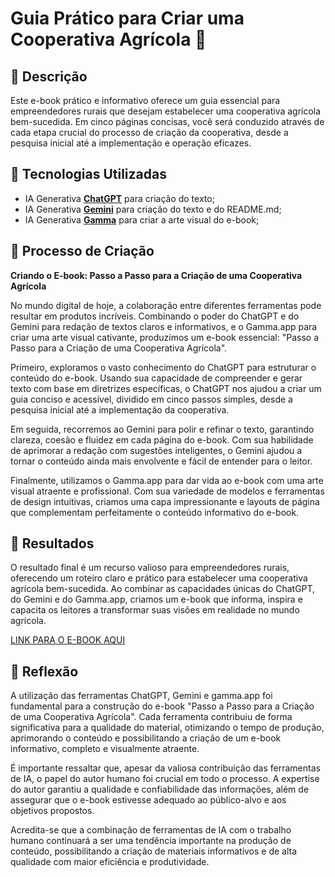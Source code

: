 # Guia Prático para Criar uma Cooperativa Agrícola 🌌

## 📒 Descrição
Este e-book prático e informativo oferece um guia essencial para empreendedores rurais que desejam estabelecer uma cooperativa agrícola bem-sucedida. Em cinco páginas concisas, você será conduzido através de cada etapa crucial do processo de criação da cooperativa, desde a pesquisa inicial até a implementação e operação eficazes.

## 🤖 Tecnologias Utilizadas
- IA Generativa **[ChatGPT](https://chat.openai.com)** para criação do texto;
- IA Generativa **[Gemini](https://gemini.google.com)** para criação do texto e do README.md;
- IA Generativa **[Gamma](https://gamma.app)** para criar a arte visual do e-book;

## 🧐 Processo de Criação
**Criando o E-book: Passo a Passo para a Criação de uma Cooperativa Agrícola**

No mundo digital de hoje, a colaboração entre diferentes ferramentas pode resultar em produtos incríveis. Combinando o poder do ChatGPT e do Gemini para redação de textos claros e informativos, e o Gamma.app para criar uma arte visual cativante, produzimos um e-book essencial: "Passo a Passo para a Criação de uma Cooperativa Agrícola".

Primeiro, exploramos o vasto conhecimento do ChatGPT para estruturar o conteúdo do e-book. Usando sua capacidade de compreender e gerar texto com base em diretrizes específicas, o ChatGPT nos ajudou a criar um guia conciso e acessível, dividido em cinco passos simples, desde a pesquisa inicial até a implementação da cooperativa.

Em seguida, recorremos ao Gemini para polir e refinar o texto, garantindo clareza, coesão e fluidez em cada página do e-book. Com sua habilidade de aprimorar a redação com sugestões inteligentes, o Gemini ajudou a tornar o conteúdo ainda mais envolvente e fácil de entender para o leitor.

Finalmente, utilizamos o Gamma.app para dar vida ao e-book com uma arte visual atraente e profissional. Com sua variedade de modelos e ferramentas de design intuitivas, criamos uma capa impressionante e layouts de página que complementam perfeitamente o conteúdo informativo do e-book.

## 🚀 Resultados
O resultado final é um recurso valioso para empreendedores rurais, oferecendo um roteiro claro e prático para estabelecer uma cooperativa agrícola bem-sucedida. Ao combinar as capacidades únicas do ChatGPT, do Gemini e do Gamma.app, criamos um e-book que informa, inspira e capacita os leitores a transformar suas visões em realidade no mundo agrícola.

[LINK PARA O E-BOOK AQUI](https://gamma.app/docs/Guia-Pratico-para-Criar-uma-Cooperativa-Agricola-t1dz4ct2k6sfocc)

## 💭 Reflexão
A utilização das ferramentas ChatGPT, Gemini e gamma.app foi fundamental para a construção do e-book "Passo a Passo para a Criação de uma Cooperativa Agrícola". Cada ferramenta contribuiu de forma significativa para a qualidade do material, otimizando o tempo de produção, aprimorando o conteúdo e possibilitando a criação de um e-book informativo, completo e visualmente atraente.

É importante ressaltar que, apesar da valiosa contribuição das ferramentas de IA, o papel do autor humano foi crucial em todo o processo. A expertise do autor garantiu a qualidade e confiabilidade das informações, além de assegurar que o e-book estivesse adequado ao público-alvo e aos objetivos propostos.

Acredita-se que a combinação de ferramentas de IA com o trabalho humano continuará a ser uma tendência importante na produção de conteúdo, possibilitando a criação de materiais informativos e de alta qualidade com maior eficiência e produtividade.
